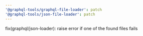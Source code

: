 ```yaml
---
'@graphql-tools/graphql-file-loader': patch
'@graphql-tools/json-file-loader': patch
---
```


fix(graphql/json-loader): raise error if one of the found files fails
